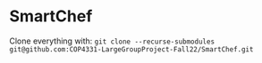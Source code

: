 # SmartChef
Clone everything with: `git clone --recurse-submodules git@github.com:COP4331-LargeGroupProject-Fall22/SmartChef.git`
